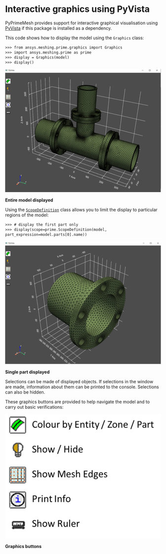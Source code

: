 
# Interactive graphics using PyVista

PyPrimeMesh provides support for interactive graphical visualisation using [PyVista](https://docs.pyvista.org/) if this package is installed as a dependency.

This code shows how to display the model using the `Graphics` class:

```pycon
>>> from ansys.meshing.prime.graphics import Graphics
>>> import ansys.meshing.prime as prime
>>> display = Graphics(model)
>>> display()
```

![graphics](../images/graphics.png)

**Entire model displayed**

Using the [`ScopeDefinition`](../api/_autosummary/ansys.meshing.prime.ScopeDefinition.md#ansys.meshing.prime.ScopeDefinition) class allows you to limit the display to particular regions of the model:

```pycon
>>> # display the first part only
>>> display(scope=prime.ScopeDefinition(model, part_expression=model.parts[0].name))
```

![graphics_part](../images/graphics_part.png)

**Single part displayed**

Selections can be made of displayed objects. If selections in the window are made,
information about them can be printed to the console. Selections can also be hidden.

These graphics buttons are provided to help navigate the model and to
carry out basic verifications:

![graphics_buttons(2)](../images/graphics_buttons(2).png)

**Graphics buttons**